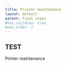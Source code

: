```yaml
---
title: Printer maintenance
layout: default
parent: Final steps
#has_children: true
#nav_order: 1
---
```

## TEST
Printer maintenance

